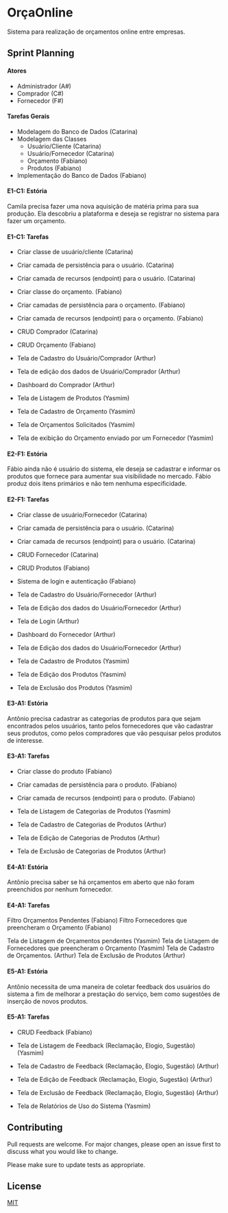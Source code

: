 # OrçaOnline

Sistema para realização de orçamentos online entre empresas.

<!-- ## Installation

Use the package manager [pip](https://pip.pypa.io/en/stable/) to install foobar.

```bash
pip install foobar
```

## Usage

```python
import foobar

foobar.pluralize('word') # returns 'words'
foobar.pluralize('goose') # returns 'geese'
foobar.singularize('phenomena') # returns 'phenomenon'
``` -->

## Sprint Planning

#### Atores
* Administrador (A#)
* Comprador (C#)
* Fornecedor (F#)

#### Tarefas Gerais
* Modelagem do Banco de Dados (Catarina)
* Modelagem das Classes 
	* Usuário/Cliente (Catarina)
	* Usuário/Fornecedor (Catarina)
	* Orçamento (Fabiano)
	* Produtos (Fabiano)
* Implementação do Banco de Dados (Fabiano)

#### E1-C1: Estória
Camila precisa fazer uma nova aquisição de matéria prima para sua produção. Ela descobriu a plataforma e deseja se registrar no sistema para fazer um orçamento.

#### E1-C1: Tarefas
* Criar classe de usuário/cliente (Catarina)
* Criar camada de persistência para o usuário. (Catarina)
* Criar camada de recursos (endpoint) para o usuário. (Catarina)
* Criar classe do orçamento. (Fabiano)
* Criar camadas de persistência para o orçamento. (Fabiano)
* Criar camada de recursos (endpoint) para o orçamento. (Fabiano)
* CRUD Comprador (Catarina)
* CRUD Orçamento (Fabiano)

* Tela de Cadastro do Usuário/Comprador (Arthur)
* Tela de edição dos dados de Usuário/Comprador (Arthur)
* Dashboard do Comprador (Arthur)
* Tela de Listagem de Produtos (Yasmim)
* Tela de Cadastro de Orçamento (Yasmim)
* Tela de Orçamentos Solicitados (Yasmim)
* Tela de exibição do Orçamento enviado por um Fornecedor (Yasmim)

#### E2-F1: Estória
Fábio ainda não é usuário do sistema, ele deseja se  cadastrar e informar os produtos que fornece para aumentar sua visibilidade no mercado. Fábio produz dois itens primários e não tem nenhuma especificidade.

#### E2-F1: Tarefas
* Criar classe de usuário/Fornecedor (Catarina)
* Criar camada de persistência para o usuário. (Catarina)
* Criar camada de recursos (endpoint) para o usuário. (Catarina)
* CRUD Fornecedor (Catarina)
* CRUD Produtos (Fabiano)
* Sistema de login e autenticação (Fabiano)

* Tela de Cadastro do Usuário/Fornecedor (Arthur)
* Tela de Edição dos dados do Usuário/Fornecedor (Arthur)
* Tela de Login (Arthur)
* Dashboard do Fornecedor (Arthur)
* Tela de Edição dos dados do Usuário/Fornecedor (Arthur)
* Tela de Cadastro de Produtos (Yasmim)
* Tela de Edição dos Produtos (Yasmim)
* Tela de Exclusão dos Produtos (Yasmim)

#### E3-A1: Estória
Antônio precisa cadastrar as categorias de produtos para que sejam encontrados pelos usuários, tanto pelos fornecedores que vão cadastrar seus produtos, como pelos compradores que vão pesquisar pelos produtos de interesse. 

#### E3-A1: Tarefas
* Criar classe do produto (Fabiano)
* Criar camadas de persistência para o produto. (Fabiano)
* Criar camada de recursos (endpoint) para o produto. (Fabiano)

* Tela de Listagem de Categorias de Produtos (Yasmim)
* Tela de Cadastro de Categorias de Produtos (Arthur)
* Tela de Edição de Categorias de Produtos (Arthur)
* Tela de Exclusão de Categorias de Produtos (Arthur)

#### E4-A1: Estória
Antônio precisa saber se há orçamentos em aberto que não foram preenchidos por nenhum fornecedor.

#### E4-A1: Tarefas
Filtro Orçamentos Pendentes (Fabiano)
Filtro Fornecedores que preencheram o Orçamento (Fabiano)

Tela de Listagem de Orçamentos pendentes (Yasmim)
Tela de Listagem de Fornecedores que preencheram o Orçamento  (Yasmim)
Tela de Cadastro de Orçamentos. (Arthur)
Tela de Exclusão de Produtos (Arthur)

#### E5-A1: Estória
Antônio necessita de uma maneira de coletar feedback dos usuários do sistema a fim de melhorar a prestação do serviço, bem como sugestões de inserção de novos produtos.

#### E5-A1: Tarefas
* CRUD Feedback (Fabiano)

* Tela de Listagem de Feedback (Reclamação, Elogio, Sugestão)  (Yasmim)
* Tela de Cadastro de Feedback (Reclamação, Elogio, Sugestão)  (Arthur)
* Tela de Edição de Feedback (Reclamação, Elogio, Sugestão) (Arthur)
* Tela de Exclusão de Feedback (Reclamação, Elogio, Sugestão) (Arthur)
* Tela de Relatórios de Uso do Sistema (Yasmim)


## Contributing
Pull requests are welcome. For major changes, please open an issue first to discuss what you would like to change.

Please make sure to update tests as appropriate.

## License
[MIT](https://choosealicense.com/licenses/mit/)
